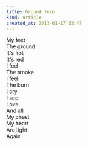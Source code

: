 ```yaml
---
title: Ground Zero
kind: article
created_at: 2013-01-17 03:47
---
```


My feet  
The ground  
It's hot  
It's red  
I feel  
The smoke  
I feel  
The burn  
I cry  
I see  
Love  
And all  
My chest  
My heart  
Are light  
Again  

